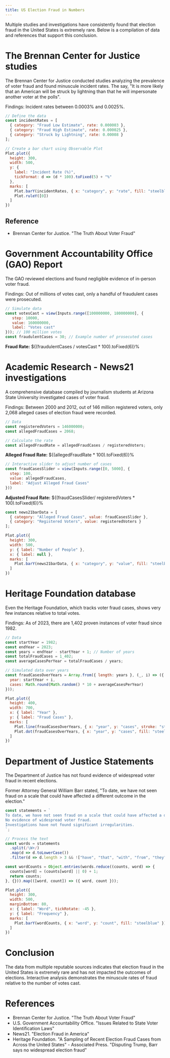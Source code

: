 ```yaml
---
title: US Election Fraud in Numbers 
---
```

Multiple studies and investigations have consistently found that election fraud in the United States is extremely rare. Below is a compilation of data and references that support this conclusion.

# The Brennan Center for Justice studies

The Brennan Center for Justice conducted studies analyzing the prevalence of voter fraud and found minuscule incident rates. The say,  "It is more likely that an American will be struck by lightning than that he will impersonate another voter at the polls".

Findings: Incident rates between 0.0003% and 0.0025%.

```js
// Define the data
const incidentRates = [
  { category: "Fraud Low Estimate", rate: 0.000003 },
  { category: "Fraud High Estimate", rate: 0.000025 },
  { category: "Struck by Lightning", rate: 0.00008 }
];
```

```js
// Create a bar chart using Observable Plot
Plot.plot({
  height: 300,
  width: 500,
  y: {
    label: "Incident Rate (%)",
    tickFormat: d => (d * 100).toFixed(5) + "%"
  },
  marks: [
    Plot.barY(incidentRates, { x: "category", y: "rate", fill: "steelblue" }),
    Plot.ruleY([0])
  ]
})
```
## Reference
- Brennan Center for Justice. "The Truth About Voter Fraud"

# Government Accountability Office (GAO) Report

The GAO reviewed elections and found negligible evidence of in-person voter fraud.

Findings: Out of millions of votes cast, only a handful of fraudulent cases were prosecuted.
```js
// Simulate data
const votesCast = view(Inputs.range([100000000, 180000000], {
   step: 10000,
   value: 160000000,
   label: "Votes cast"
})); // 100 million votes
const fraudulentCases = 30; // Example number of prosecuted cases
```

**Fraud Rate:** ${(fraudulentCases / votesCast * 100).toFixed(6)}%

# Academic Research - News21 investigations
A comprehensive database compiled by journalism students at Arizona State University investigated cases of voter fraud.

Findings: Between 2000 and 2012, out of 146 million registered voters, only 2,068 alleged cases of election fraud were recorded.

```js
// Data
const registeredVoters = 146000000;
const allegedFraudCases = 2068;

// Calculate the rate
const allegedFraudRate = allegedFraudCases / registeredVoters;
```
**Alleged Fraud Rate:** ${(allegedFraudRate * 100).toFixed(6)}%
```js
// Interactive slider to adjust number of cases
const fraudCasesSlider = view(Inputs.range([0, 5000], {
  step: 100,
  value: allegedFraudCases,
  label: "Adjust Alleged Fraud Cases"
}))
```

**Adjusted Fraud Rate:** ${(fraudCasesSlider/ registeredVoters * 100).toFixed(6)}%

```js
const news21barData = [
  { category: "Alleged Fraud Cases", value: fraudCasesSlider },
  { category: "Registered Voters", value: registeredVoters }
];

```

```js
Plot.plot({
  height: 300,
  width: 500,
  y: { label: "Number of People" },
  x: { label: null },
  marks: [
    Plot.barY(news21barData, { x: "category", y: "value", fill: "steelblue" })
  ]
})
```
# Heritage Foundation database
Even the Heritage Foundation, which tracks voter fraud cases, shows very few instances relative to total votes.

Findings: As of 2023, there are 1,402 proven instances of voter fraud since 1982.

```js
// Data
const startYear = 1982;
const endYear = 2023;
const years = endYear - startYear + 1; // Number of years
const totalFraudCases = 1_402;
const averageCasesPerYear = totalFraudCases / years;

// Simulated data over years
const fraudCasesOverYears = Array.from({ length: years }, (_, i) => ({
  year: startYear + i,
  cases: Math.round(Math.random() * 10 + averageCasesPerYear)
}));
```

```js
Plot.plot({
  height: 400,
  width: 700,
  x: { label: "Year" },
  y: { label: "Fraud Cases" },
  marks: [
    Plot.line(fraudCasesOverYears, { x: "year", y: "cases", stroke: "steelblue" }),
    Plot.dot(fraudCasesOverYears, { x: "year", y: "cases", fill: "steelblue" })
  ]
})
```

# Department of Justice Statements
The Department of Justice has not found evidence of widespread voter fraud in recent elections.

Former Attorney General William Barr stated, "To date, we have not seen fraud on a scale that could have affected a different outcome in the election."

```js
const statements = `
To date, we have not seen fraud on a scale that could have affected a different outcome in the election.
No evidence of widespread voter fraud.
Investigations have not found significant irregularities.
`;

// Process the text
const words = statements
  .split(/\W+/)
  .map(d => d.toLowerCase())
  .filter(d => d.length > 3 && !["have", "that", "with", "from", "they", "have", "been", "also", "this", "could"].includes(d));

const wordCounts = Object.entries(words.reduce((counts, word) => {
  counts[word] = (counts[word] || 0) + 1;
  return counts;
}, {})).map(([word, count]) => ({ word, count }));
```

```js
Plot.plot({
  height: 300,
  width: 500,
  marginBottom: 80,
  x: { label: "Word", tickRotate: -45 },
  y: { label: "Frequency" },
  marks: [
    Plot.barY(wordCounts, { x: "word", y: "count", fill: "steelblue" })
  ]
})
```

# Conclusion
The data from multiple reputable sources indicates that election fraud in the United States is extremely rare and has not impacted the outcomes of elections. Interactive analysis demonstrates the minuscule rates of fraud relative to the number of votes cast.

# References
- Brennan Center for Justice. "The Truth About Voter Fraud"
- U.S. Government Accountability Office. "Issues Related to State Voter Identification Laws"
- News21. "Election Fraud in America"
- Heritage Foundation. "A Sampling of Recent Election Fraud Cases from Across the United States" - Associated Press. "Disputing Trump, Barr says no widespread election fraud"
